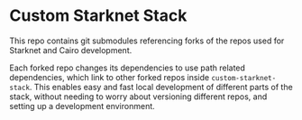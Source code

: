 # Custom Starknet Stack

This repo contains git submodules referencing forks of the repos used for Starknet and Cairo development. 

Each forked repo changes its dependencies to use path related dependencies, which link to other forked repos inside `custom-starknet-stack`. This enables easy and fast local development of different parts of the stack, without needing to worry about versioning different repos, and setting up a development environment.
